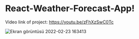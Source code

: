 # React-Weather-Forecast-App!

Video link of project: https://youtu.be/zFhXzSwC0Tc

![Ekran görüntüsü 2022-02-23 163413](https://user-images.githubusercontent.com/95280795/155337606-ac1e5170-0e78-408c-b1e1-3452fd657350.png)
